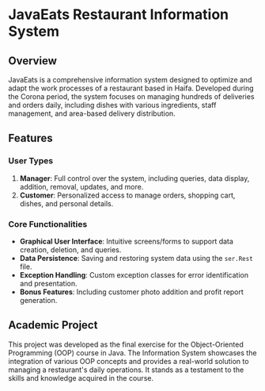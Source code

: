 # JavaEats Restaurant Information System

## Overview

JavaEats is a comprehensive information system designed to optimize and adapt the work processes of a restaurant based in Haifa. Developed during the Corona period, the system focuses on managing hundreds of deliveries and orders daily, including dishes with various ingredients, staff management, and area-based delivery distribution.

## Features

### User Types
1. **Manager**: Full control over the system, including queries, data display, addition, removal, updates, and more.
2. **Customer**: Personalized access to manage orders, shopping cart, dishes, and personal details.

### Core Functionalities
- **Graphical User Interface**: Intuitive screens/forms to support data creation, deletion, and queries.
- **Data Persistence**: Saving and restoring system data using the `ser.Rest` file.
- **Exception Handling**: Custom exception classes for error identification and presentation.
- **Bonus Features**: Including customer photo addition and profit report generation.

## Academic Project

This project was developed as the final exercise for the Object-Oriented Programming (OOP) course in Java. The Information System showcases the integration of various OOP concepts and provides a real-world solution to managing a restaurant's daily operations. It stands as a testament to the skills and knowledge acquired in the course.
